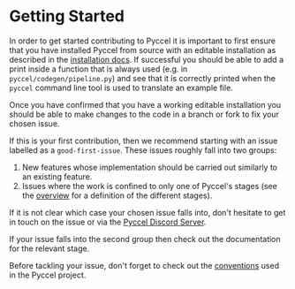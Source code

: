 # Getting Started

In order to get started contributing to Pyccel it is important to first ensure that you have installed Pyccel from source with an editable installation as described in the [installation docs](../docs/installation.md#from-sources).
If successful you should be able to add a print inside a function that is always used (e.g. in `pyccel/codegen/pipeline.py`) and see that it is correctly printed when the `pyccel` command line tool is used to translate an example file.

Once you have confirmed that you have a working editable installation you should be able to make changes to the code in a branch or fork to fix your chosen issue.

If this is your first contribution, then we recommend starting with an issue labelled as a `good-first-issue`. These issues roughly fall into two groups:
1.  New features whose implementation should be carried out similarly to an existing feature.
2.  Issues where the work is confined to only one of Pyccel's stages (see the [overview](./overview.md) for a definition of the different stages).

If it is not clear which case your chosen issue falls into, don't hesitate to get in touch on the issue or via the [Pyccel Discord Server](https://discord.gg/2Q6hwjfFVb).

If your issue falls into the second group then check out the documentation for the relevant stage.

Before tackling your issue, don't forget to check out the [conventions](./development_conventions.md) used in the Pyccel project.
